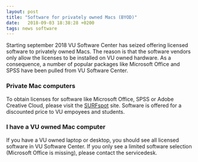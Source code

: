 ```yaml
---
layout: post
title: "Software for privately owned Macs (BYOD)"
date:   2018-09-03 18:38:28 +0200
tags: news software
---
```


Starting september 2018 VU Software Center has seized offering licensed software to privately owned Macs. The reason is that the software vendors only allow the licenses to be installed on VU owned hardware. As a consequence, a number of popular packages like Microsoft Office and SPSS have been pulled from VU Software Center.

### Private Mac computers

To obtain licenses for software like Microsoft Office, SPSS or Adobe Creative Cloud, please visit the [SURFspot](https://www.surfspot.nl) site. Software is offered for a discounted price to VU empoyees and students.

### I have a VU owned Mac computer

If you have a VU owned laptop or desktop, you should see all licensed software in VU Software Center. If you only see a limited software selection (Microsoft Office is missing), please contact the servicedesk.